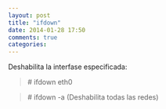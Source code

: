 ```yaml
---
layout: post
title: "ifdown"
date: 2014-01-28 17:50
comments: true
categories: 
---
```

Deshabilita la interfase especificada: 

>\# ifdown eth0

>\# ifdown -a (Deshabilita todas las redes)

